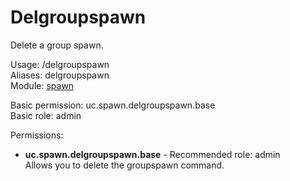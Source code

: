 Delgroupspawn
====
Delete a group spawn.

Usage: /delgroupspawn <Group><br>
Aliases: delgroupspawn<br>
Module: [spawn](../modules/spawn.md)<br>

Basic permission: uc.spawn.delgroupspawn.base<br>
Basic role: admin<br>

Permissions: <br>
* **uc.spawn.delgroupspawn.base** - Recommended role: admin<br>Allows you to delete the groupspawn command.
